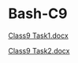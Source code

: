 # Bash-C9

[Class9 Task1.docx](https://github.com/user-attachments/files/18235978/Class9.Task1.docx)

[Class9 Task2.docx](https://github.com/user-attachments/files/18235981/Class9.Task2.docx)

